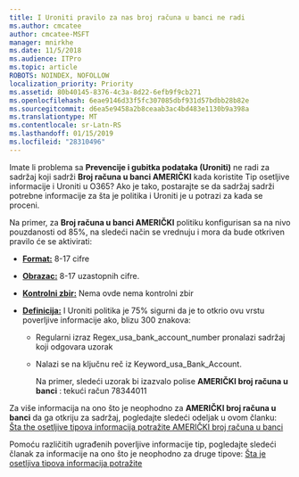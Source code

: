 ```yaml
---
title: I Uroniti pravilo za nas broj računa u banci ne radi
ms.author: cmcatee
author: cmcatee-MSFT
manager: mnirkhe
ms.date: 11/5/2018
ms.audience: ITPro
ms.topic: article
ROBOTS: NOINDEX, NOFOLLOW
localization_priority: Priority
ms.assetid: 80b40145-8376-4c3a-8d22-6efb9f9cb271
ms.openlocfilehash: 6eae9146d33f5fc307085dbf931d57bdbb28b82e
ms.sourcegitcommit: d6ea5e9458a2b8ceaab3ac4bd483e1130b9a398a
ms.translationtype: MT
ms.contentlocale: sr-Latn-RS
ms.lasthandoff: 01/15/2019
ms.locfileid: "28310496"
---
```

Imate li problema sa **Prevencije i gubitka podataka (Uroniti)** ne radi za sadržaj koji sadrži **Broj računa u banci AMERIČKI** kada koristite Tip osetljive informacije i Uroniti u O365? Ako je tako, postarajte se da sadržaj sadrži potrebne informacije za šta je politika i Uroniti je u potrazi za kada se proceni. 
  
Na primer, za **Broj računa u banci AMERIČKI** politiku konfigurisan sa na nivo pouzdanosti od 85%, na sledeći način se vrednuju i mora da bude otkriven pravilo će se aktivirati: 
  
- **[Format:](https://docs.microsoft.com/en-us/office365/securitycompliance/what-the-sensitive-information-types-look-for#format-77)** 8-17 cifre 
    
- **[Obrazac:](https://docs.microsoft.com/en-us/office365/securitycompliance/what-the-sensitive-information-types-look-for#pattern-77)** 8-17 uzastopnih cifre. 
    
- **[Kontrolni zbir:](https://docs.microsoft.com/en-us/office365/securitycompliance/what-the-sensitive-information-types-look-for#checksum-76)** Nema ovde nema kontrolni zbir 
    
- **[Definicija:](https://docs.microsoft.com/en-us/office365/securitycompliance/what-the-sensitive-information-types-look-for)** I Uroniti politika je 75% sigurni da je to otkrio ovu vrstu poverljive informacije ako, blizu 300 znakova: 
    
  - Regularni izraz Regex_usa_bank_account_number pronalazi sadržaj koji odgovara uzorak
    
  - Nalazi se na ključnu reč iz Keyword_usa_Bank_Account.
    
    Na primer, sledeći uzorak bi izazvalo polise **AMERIČKI broj računa u banci** : tekući račun 78344011 
    
Za više informacija na ono što je neophodno za **AMERIČKI broj računa u banci** da ga otkriju za sadržaj, pogledajte sledeći odeljak u ovom članku: [Šta the osetljive tipova informacija potražite AMERIČKI broj računa u banci](https://docs.microsoft.com/en-us/office365/securitycompliance/what-the-sensitive-information-types-look-for#us-bank-account-number)
  
Pomoću različitih ugrađenih poverljive informacije tip, pogledajte sledeći članak za informacije na ono što je neophodno za druge tipove: [Šta je osetljiva tipova informacija potražite](https://docs.microsoft.com/en-us/office365/securitycompliance/what-the-sensitive-information-types-look-for)
  

